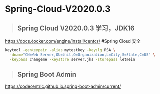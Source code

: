 # Spring-Cloud-V2020.0.3
> ## Spring Cloud V2020.0.3 学习，JDK16

https://docs.docker.com/engine/install/centos/
#Spring Cloud 安全

```sh
keytool -genkeypair -alias mytestkey -keyalg RSA \
  -dname"CN=Web Server,OU=Unit,O=Organization,L=City,S=State,C=US" \
  -keypass changeme -keystore server.jks -storepass letmein
```

> ## Spring Boot Admin  

https://codecentric.github.io/spring-boot-admin/current/
